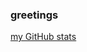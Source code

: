 
### greetings
[my GitHub stats](https://github-readme-stats.vercel.app/api?username=shadow-warden&show_icons=true&bg_color=5d2f9d10&title_color=ffffffff&text_color=ffffff&hide_border=true)
<!--
**shadow-warden/shadow-warden** is a ✨ _special_ ✨ repository because its `README.md` (this file) appears on your GitHub profile.

Here are some ideas to get you started:

- 🔭 I’m currently working on ...
- 🌱 I’m currently learning ...
- 👯 I’m looking to collaborate on ...
- 🤔 I’m looking for help with ...
- 💬 Ask me about ...
- 📫 How to reach me: ...
- 😄 Pronouns: ...
- ⚡ Fun fact: ...
-->
